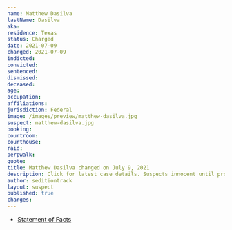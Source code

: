 ```yaml
---
name: Matthew Dasilva
lastName: Dasilva
aka:
residence: Texas
status: Charged
date: 2021-07-09
charged: 2021-07-09
indicted:
convicted:
sentenced:
dismissed:
deceased:
age:
occupation:
affiliations:
jurisdiction: Federal
image: /images/preview/matthew-dasilva.jpg
suspect: matthew-dasilva.jpg
booking:
courtroom:
courthouse:
raid:
perpwalk:
quote:
title: Matthew Dasilva charged on July 9, 2021
description: Click for latest case details. Suspects innocent until proven guilty.
author: seditiontrack
layout: suspect
published: true
charges:
---
```

- [Statement of Facts](https://extremism.gwu.edu/sites/g/files/zaxdzs2191/f/Matthew%20Dasilva%20Statement%20of%20Facts.pdf)
